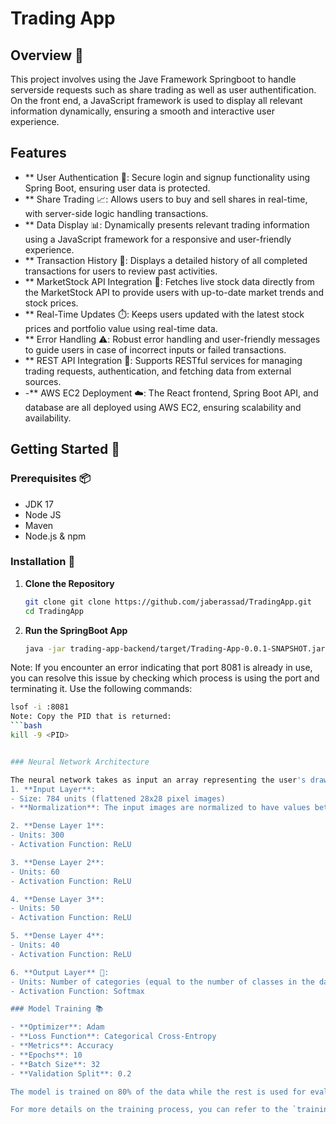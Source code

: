 # Trading App

## Overview 📝

This project involves using the Jave Framework Springboot to handle serverside requests such as share trading as well as user authentification. On the front end, a JavaScript framework is used to display all relevant information dynamically, ensuring a smooth and interactive user experience.

## Features 

- ** User Authentication 🔑: Secure login and signup functionality using Spring Boot, ensuring user data is protected.
- ** Share Trading 📈: Allows users to buy and sell shares in real-time, with server-side logic handling transactions.
- ** Data Display 📊: Dynamically presents relevant trading information using a JavaScript framework for a responsive and user-friendly experience.
- ** Transaction History 🧾: Displays a detailed history of all completed transactions for users to review past activities.
- ** MarketStock API Integration 🔌: Fetches live stock data directly from the MarketStock API to provide users with up-to-date market trends and stock prices.
- ** Real-Time Updates ⏱️: Keeps users updated with the latest stock prices and portfolio value using real-time data.
- ** Error Handling ⚠️: Robust error handling and user-friendly messages to guide users in case of incorrect inputs or failed transactions.
- ** REST API Integration 🔌: Supports RESTful services for managing trading requests, authentication, and fetching data from external sources.
- -** AWS EC2 Deployment ☁️: The React frontend, Spring Boot API, and database are all deployed using AWS EC2, ensuring scalability and availability.

## Getting Started 🚀

### Prerequisites 📦
- JDK 17
- Node JS
- Maven
- Node.js & npm

### Installation 🔧

1. **Clone the Repository** 

   ```bash
   git clone git clone https://github.com/jaberassad/TradingApp.git
   cd TradingApp
   

2. **Run the SpringBoot App**
   ```bash
   java -jar trading-app-backend/target/Trading-App-0.0.1-SNAPSHOT.jar

Note: If you encounter an error indicating that port 8081 is already in use, you can resolve this issue by checking which process is using the port and terminating it. Use the following commands:
   ```bash
   lsof -i :8081
Note: Copy the PID that is returned:
   ```bash
   kill -9 <PID>
   

### Neural Network Architecture

The neural network takes as input an array representing the user's drawing. Below is a summary of the architecture:
1. **Input Layer**:
   - Size: 784 units (flattened 28x28 pixel images)
   - **Normalization**: The input images are normalized to have values between 0 and 1.

2. **Dense Layer 1**:
   - Units: 300
   - Activation Function: ReLU

3. **Dense Layer 2**:
   - Units: 60
   - Activation Function: ReLU

4. **Dense Layer 3**:
   - Units: 50
   - Activation Function: ReLU

5. **Dense Layer 4**:
   - Units: 40
   - Activation Function: ReLU

6. **Output Layer** 🎯:
   - Units: Number of categories (equal to the number of classes in the dataset)
   - Activation Function: Softmax

### Model Training 📚

- **Optimizer**: Adam 
- **Loss Function**: Categorical Cross-Entropy
- **Metrics**: Accuracy
- **Epochs**: 10
- **Batch Size**: 32
- **Validation Split**: 0.2

The model is trained on 80% of the data while the rest is used for evaluation to reduce bias and have an accurate estimate on its performance.

For more details on the training process, you can refer to the `training.py` script.
